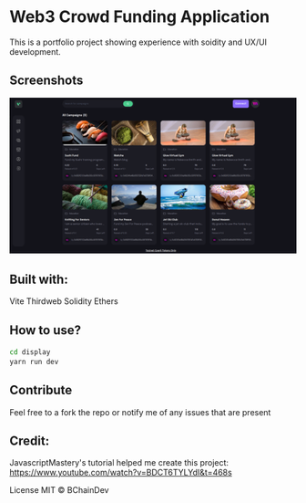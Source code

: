 # Web3 Crowd Funding Application

This is a portfolio project showing experience with soidity and UX/UI development.

## Screenshots
![Screenshot](display/Images/web3sire.png)


## Built with:
Vite
Thirdweb
Solidity
Ethers

## How to use?

```bash
cd display
yarn run dev
```

## Contribute
Feel free to a fork the repo or notify me of any issues that are present

## Credit:

JavascriptMastery's tutorial helped me create this project:
https://www.youtube.com/watch?v=BDCT6TYLYdI&t=468s

License
MIT © BChainDev